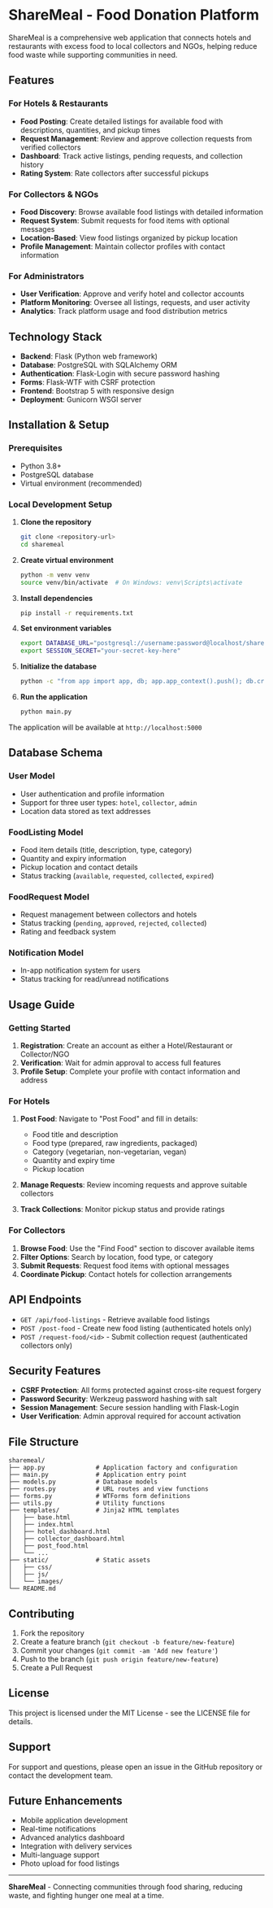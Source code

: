 # ShareMeal - Food Donation Platform

ShareMeal is a comprehensive web application that connects hotels and restaurants with excess food to local collectors and NGOs, helping reduce food waste while supporting communities in need.

## Features

### For Hotels & Restaurants
- **Food Posting**: Create detailed listings for available food with descriptions, quantities, and pickup times
- **Request Management**: Review and approve collection requests from verified collectors
- **Dashboard**: Track active listings, pending requests, and collection history
- **Rating System**: Rate collectors after successful pickups

### For Collectors & NGOs
- **Food Discovery**: Browse available food listings with detailed information
- **Request System**: Submit requests for food items with optional messages
- **Location-Based**: View food listings organized by pickup location
- **Profile Management**: Maintain collector profiles with contact information

### For Administrators
- **User Verification**: Approve and verify hotel and collector accounts
- **Platform Monitoring**: Oversee all listings, requests, and user activity
- **Analytics**: Track platform usage and food distribution metrics

## Technology Stack

- **Backend**: Flask (Python web framework)
- **Database**: PostgreSQL with SQLAlchemy ORM
- **Authentication**: Flask-Login with secure password hashing
- **Forms**: Flask-WTF with CSRF protection
- **Frontend**: Bootstrap 5 with responsive design
- **Deployment**: Gunicorn WSGI server

## Installation & Setup

### Prerequisites
- Python 3.8+
- PostgreSQL database
- Virtual environment (recommended)

### Local Development Setup

1. **Clone the repository**
   ```bash
   git clone <repository-url>
   cd sharemeal
   ```

2. **Create virtual environment**
   ```bash
   python -m venv venv
   source venv/bin/activate  # On Windows: venv\Scripts\activate
   ```

3. **Install dependencies**
   ```bash
   pip install -r requirements.txt
   ```

4. **Set environment variables**
   ```bash
   export DATABASE_URL="postgresql://username:password@localhost/sharemeal"
   export SESSION_SECRET="your-secret-key-here"
   ```

5. **Initialize the database**
   ```bash
   python -c "from app import app, db; app.app_context().push(); db.create_all()"
   ```

6. **Run the application**
   ```bash
   python main.py
   ```

The application will be available at `http://localhost:5000`

## Database Schema

### User Model
- User authentication and profile information
- Support for three user types: `hotel`, `collector`, `admin`
- Location data stored as text addresses

### FoodListing Model
- Food item details (title, description, type, category)
- Quantity and expiry information
- Pickup location and contact details
- Status tracking (`available`, `requested`, `collected`, `expired`)

### FoodRequest Model
- Request management between collectors and hotels
- Status tracking (`pending`, `approved`, `rejected`, `collected`)
- Rating and feedback system

### Notification Model
- In-app notification system for users
- Status tracking for read/unread notifications

## Usage Guide

### Getting Started

1. **Registration**: Create an account as either a Hotel/Restaurant or Collector/NGO
2. **Verification**: Wait for admin approval to access full features
3. **Profile Setup**: Complete your profile with contact information and address

### For Hotels

1. **Post Food**: Navigate to "Post Food" and fill in details:
   - Food title and description
   - Food type (prepared, raw ingredients, packaged)
   - Category (vegetarian, non-vegetarian, vegan)
   - Quantity and expiry time
   - Pickup location

2. **Manage Requests**: Review incoming requests and approve suitable collectors

3. **Track Collections**: Monitor pickup status and provide ratings

### For Collectors

1. **Browse Food**: Use the "Find Food" section to discover available items
2. **Filter Options**: Search by location, food type, or category
3. **Submit Requests**: Request food items with optional messages
4. **Coordinate Pickup**: Contact hotels for collection arrangements

## API Endpoints

- `GET /api/food-listings` - Retrieve available food listings
- `POST /post-food` - Create new food listing (authenticated hotels only)
- `POST /request-food/<id>` - Submit collection request (authenticated collectors only)

## Security Features

- **CSRF Protection**: All forms protected against cross-site request forgery
- **Password Security**: Werkzeug password hashing with salt
- **Session Management**: Secure session handling with Flask-Login
- **User Verification**: Admin approval required for account activation

## File Structure

```
sharemeal/
├── app.py              # Application factory and configuration
├── main.py             # Application entry point
├── models.py           # Database models
├── routes.py           # URL routes and view functions
├── forms.py            # WTForms form definitions
├── utils.py            # Utility functions
├── templates/          # Jinja2 HTML templates
│   ├── base.html
│   ├── index.html
│   ├── hotel_dashboard.html
│   ├── collector_dashboard.html
│   ├── post_food.html
│   └── ...
├── static/             # Static assets
│   ├── css/
│   ├── js/
│   └── images/
└── README.md
```

## Contributing

1. Fork the repository
2. Create a feature branch (`git checkout -b feature/new-feature`)
3. Commit your changes (`git commit -am 'Add new feature'`)
4. Push to the branch (`git push origin feature/new-feature`)
5. Create a Pull Request

## License

This project is licensed under the MIT License - see the LICENSE file for details.

## Support

For support and questions, please open an issue in the GitHub repository or contact the development team.

## Future Enhancements

- Mobile application development
- Real-time notifications
- Advanced analytics dashboard
- Integration with delivery services
- Multi-language support
- Photo upload for food listings

---

**ShareMeal** - Connecting communities through food sharing, reducing waste, and fighting hunger one meal at a time.